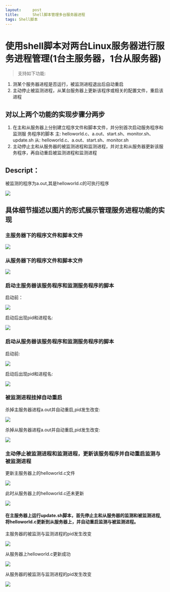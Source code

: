 ```yaml
---
layout:     post
title:      Shell脚本管理多台服务器进程
tags: Shell脚本
---
```

# 使用shell脚本对两台Linux服务器进行服务进程管理(1台主服务器，1台从服务器)

> 支持如下功能:
1. 测某个服务器进程是否运行，被监测进程退出后自动重启
2. 主动停止被监测进程，从某台服务器上更新该程序或相关的配置文件，重启该进程

## 对以上两个功能的实现步骤分两步

1. 在主和从服务器上分别建立程序文件和脚本文件，并分别首次启动服务程序和监测服
务程序的脚本
主: helloworld.c、a.out、start.sh、monitor.sh、update.sh
从: helloworld.c、a.out、start.sh、monitor.sh
2. 主动停止主和从服务器的被监测进程和监测进程，并对主和从服务器更新该服务程序，再自动重启被监测进程和监测进程


## Descript：

被监测的程序为a.out,其是helloworld.c的可执行程序


![](https://ooo.0o0.ooo/2017/06/18/5946a1989d196.jpg)


## 具体细节描述以图片的形式展示管理服务进程功能的实现

### 主服务器下的程序文件和脚本文件

![](https://ooo.0o0.ooo/2017/06/18/59468397b239e.png)
### 从服务器下的程序文件和脚本文件

![](https://ooo.0o0.ooo/2017/06/18/59468397b239e.png)

### 启动主服务器该服务程序和监测服务程序的脚本

启动前：

![](https://ooo.0o0.ooo/2017/06/18/5946848c18680.png)

启动后出现pid和进程名:

![](https://ooo.0o0.ooo/2017/06/18/594684b9e9e27.png)


### 启动从服务器该服务程序和监测服务程序的脚本

启动前:

![](https://ooo.0o0.ooo/2017/06/18/594685574025d.png)

启动后出现pid和进程名:

![](https://ooo.0o0.ooo/2017/06/18/5946857c17e24.png)


### 被监测进程挂掉自动重启

杀掉主服务器进程a.out并自动重启,pid发生改变:

![](https://ooo.0o0.ooo/2017/06/18/5946861450cb8.png)

杀掉从服务器进程a.out并自动重启,pid发生改变:

![](https://ooo.0o0.ooo/2017/06/18/5946866bad2bf.png)

### 主动停止被监测进程和监测进程，更新该服务程序并自动重启监测与被监测进程

更新主服务器上的helloworld.c文件

![](https://ooo.0o0.ooo/2017/06/18/594686de40d32.png)

此时从服务器上的helloworld.c还未更新

![](https://ooo.0o0.ooo/2017/06/18/594687b24fe44.png)

#### 在主服务器上运行update.sh脚本，首先停止主和从服务器的监测和被监测进程,将helloworld.c更新到从服务器上，并自动重启监测与被监测进程。

主服务器的被监测与监测进程的pid发生改变

![](https://ooo.0o0.ooo/2017/06/18/594688d1a4118.png)


从服务器上helloworld.c更新成功

![](https://ooo.0o0.ooo/2017/06/18/594689803b8a7.png)

从服务器的被监测与监测进程的pid发生改变

![](https://ooo.0o0.ooo/2017/06/18/59468ab7297c5.png)